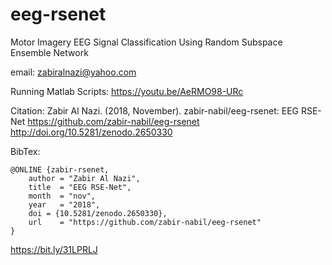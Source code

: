 # eeg-rsenet
Motor Imagery EEG Signal Classification Using Random Subspace Ensemble Network

email: zabiralnazi@yahoo.com

Running Matlab Scripts: https://youtu.be/AeRMO98-URc

Citation: Zabir Al Nazi. (2018, November). zabir-nabil/eeg-rsenet: EEG RSE-Net https://github.com/zabir-nabil/eeg-rsenet  http://doi.org/10.5281/zenodo.2650330

BibTex: 

```
@ONLINE {zabir-rsenet,
    author = "Zabir Al Nazi",
    title  = "EEG RSE-Net",
    month  = "nov",
    year   = "2018",
    doi = {10.5281/zenodo.2650330},
    url    = "https://github.com/zabir-nabil/eeg-rsenet"
}
```

https://bit.ly/31LPRLJ


